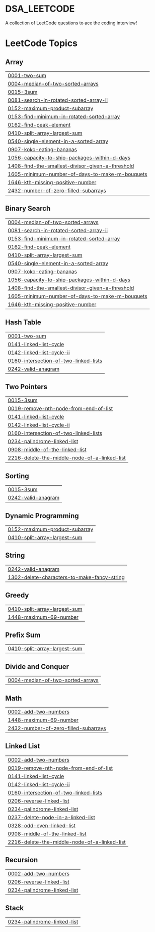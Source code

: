 # DSA_LEETCODE
A collection of LeetCode questions to ace the coding interview! 

<!---LeetCode Topics Start-->
# LeetCode Topics
## Array
|  |
| ------- |
| [0001-two-sum](https://github.com/gauthamseshapalli/DSA_LEETCODE/tree/master/0001-two-sum) |
| [0004-median-of-two-sorted-arrays](https://github.com/gauthamseshapalli/DSA_LEETCODE/tree/master/0004-median-of-two-sorted-arrays) |
| [0015-3sum](https://github.com/gauthamseshapalli/DSA_LEETCODE/tree/master/0015-3sum) |
| [0081-search-in-rotated-sorted-array-ii](https://github.com/gauthamseshapalli/DSA_LEETCODE/tree/master/0081-search-in-rotated-sorted-array-ii) |
| [0152-maximum-product-subarray](https://github.com/gauthamseshapalli/DSA_LEETCODE/tree/master/0152-maximum-product-subarray) |
| [0153-find-minimum-in-rotated-sorted-array](https://github.com/gauthamseshapalli/DSA_LEETCODE/tree/master/0153-find-minimum-in-rotated-sorted-array) |
| [0162-find-peak-element](https://github.com/gauthamseshapalli/DSA_LEETCODE/tree/master/0162-find-peak-element) |
| [0410-split-array-largest-sum](https://github.com/gauthamseshapalli/DSA_LEETCODE/tree/master/0410-split-array-largest-sum) |
| [0540-single-element-in-a-sorted-array](https://github.com/gauthamseshapalli/DSA_LEETCODE/tree/master/0540-single-element-in-a-sorted-array) |
| [0907-koko-eating-bananas](https://github.com/gauthamseshapalli/DSA_LEETCODE/tree/master/0907-koko-eating-bananas) |
| [1056-capacity-to-ship-packages-within-d-days](https://github.com/gauthamseshapalli/DSA_LEETCODE/tree/master/1056-capacity-to-ship-packages-within-d-days) |
| [1408-find-the-smallest-divisor-given-a-threshold](https://github.com/gauthamseshapalli/DSA_LEETCODE/tree/master/1408-find-the-smallest-divisor-given-a-threshold) |
| [1605-minimum-number-of-days-to-make-m-bouquets](https://github.com/gauthamseshapalli/DSA_LEETCODE/tree/master/1605-minimum-number-of-days-to-make-m-bouquets) |
| [1646-kth-missing-positive-number](https://github.com/gauthamseshapalli/DSA_LEETCODE/tree/master/1646-kth-missing-positive-number) |
| [2432-number-of-zero-filled-subarrays](https://github.com/gauthamseshapalli/DSA_LEETCODE/tree/master/2432-number-of-zero-filled-subarrays) |
## Binary Search
|  |
| ------- |
| [0004-median-of-two-sorted-arrays](https://github.com/gauthamseshapalli/DSA_LEETCODE/tree/master/0004-median-of-two-sorted-arrays) |
| [0081-search-in-rotated-sorted-array-ii](https://github.com/gauthamseshapalli/DSA_LEETCODE/tree/master/0081-search-in-rotated-sorted-array-ii) |
| [0153-find-minimum-in-rotated-sorted-array](https://github.com/gauthamseshapalli/DSA_LEETCODE/tree/master/0153-find-minimum-in-rotated-sorted-array) |
| [0162-find-peak-element](https://github.com/gauthamseshapalli/DSA_LEETCODE/tree/master/0162-find-peak-element) |
| [0410-split-array-largest-sum](https://github.com/gauthamseshapalli/DSA_LEETCODE/tree/master/0410-split-array-largest-sum) |
| [0540-single-element-in-a-sorted-array](https://github.com/gauthamseshapalli/DSA_LEETCODE/tree/master/0540-single-element-in-a-sorted-array) |
| [0907-koko-eating-bananas](https://github.com/gauthamseshapalli/DSA_LEETCODE/tree/master/0907-koko-eating-bananas) |
| [1056-capacity-to-ship-packages-within-d-days](https://github.com/gauthamseshapalli/DSA_LEETCODE/tree/master/1056-capacity-to-ship-packages-within-d-days) |
| [1408-find-the-smallest-divisor-given-a-threshold](https://github.com/gauthamseshapalli/DSA_LEETCODE/tree/master/1408-find-the-smallest-divisor-given-a-threshold) |
| [1605-minimum-number-of-days-to-make-m-bouquets](https://github.com/gauthamseshapalli/DSA_LEETCODE/tree/master/1605-minimum-number-of-days-to-make-m-bouquets) |
| [1646-kth-missing-positive-number](https://github.com/gauthamseshapalli/DSA_LEETCODE/tree/master/1646-kth-missing-positive-number) |
## Hash Table
|  |
| ------- |
| [0001-two-sum](https://github.com/gauthamseshapalli/DSA_LEETCODE/tree/master/0001-two-sum) |
| [0141-linked-list-cycle](https://github.com/gauthamseshapalli/DSA_LEETCODE/tree/master/0141-linked-list-cycle) |
| [0142-linked-list-cycle-ii](https://github.com/gauthamseshapalli/DSA_LEETCODE/tree/master/0142-linked-list-cycle-ii) |
| [0160-intersection-of-two-linked-lists](https://github.com/gauthamseshapalli/DSA_LEETCODE/tree/master/0160-intersection-of-two-linked-lists) |
| [0242-valid-anagram](https://github.com/gauthamseshapalli/DSA_LEETCODE/tree/master/0242-valid-anagram) |
## Two Pointers
|  |
| ------- |
| [0015-3sum](https://github.com/gauthamseshapalli/DSA_LEETCODE/tree/master/0015-3sum) |
| [0019-remove-nth-node-from-end-of-list](https://github.com/gauthamseshapalli/DSA_LEETCODE/tree/master/0019-remove-nth-node-from-end-of-list) |
| [0141-linked-list-cycle](https://github.com/gauthamseshapalli/DSA_LEETCODE/tree/master/0141-linked-list-cycle) |
| [0142-linked-list-cycle-ii](https://github.com/gauthamseshapalli/DSA_LEETCODE/tree/master/0142-linked-list-cycle-ii) |
| [0160-intersection-of-two-linked-lists](https://github.com/gauthamseshapalli/DSA_LEETCODE/tree/master/0160-intersection-of-two-linked-lists) |
| [0234-palindrome-linked-list](https://github.com/gauthamseshapalli/DSA_LEETCODE/tree/master/0234-palindrome-linked-list) |
| [0908-middle-of-the-linked-list](https://github.com/gauthamseshapalli/DSA_LEETCODE/tree/master/0908-middle-of-the-linked-list) |
| [2216-delete-the-middle-node-of-a-linked-list](https://github.com/gauthamseshapalli/DSA_LEETCODE/tree/master/2216-delete-the-middle-node-of-a-linked-list) |
## Sorting
|  |
| ------- |
| [0015-3sum](https://github.com/gauthamseshapalli/DSA_LEETCODE/tree/master/0015-3sum) |
| [0242-valid-anagram](https://github.com/gauthamseshapalli/DSA_LEETCODE/tree/master/0242-valid-anagram) |
## Dynamic Programming
|  |
| ------- |
| [0152-maximum-product-subarray](https://github.com/gauthamseshapalli/DSA_LEETCODE/tree/master/0152-maximum-product-subarray) |
| [0410-split-array-largest-sum](https://github.com/gauthamseshapalli/DSA_LEETCODE/tree/master/0410-split-array-largest-sum) |
## String
|  |
| ------- |
| [0242-valid-anagram](https://github.com/gauthamseshapalli/DSA_LEETCODE/tree/master/0242-valid-anagram) |
| [1302-delete-characters-to-make-fancy-string](https://github.com/gauthamseshapalli/DSA_LEETCODE/tree/master/1302-delete-characters-to-make-fancy-string) |
## Greedy
|  |
| ------- |
| [0410-split-array-largest-sum](https://github.com/gauthamseshapalli/DSA_LEETCODE/tree/master/0410-split-array-largest-sum) |
| [1448-maximum-69-number](https://github.com/gauthamseshapalli/DSA_LEETCODE/tree/master/1448-maximum-69-number) |
## Prefix Sum
|  |
| ------- |
| [0410-split-array-largest-sum](https://github.com/gauthamseshapalli/DSA_LEETCODE/tree/master/0410-split-array-largest-sum) |
## Divide and Conquer
|  |
| ------- |
| [0004-median-of-two-sorted-arrays](https://github.com/gauthamseshapalli/DSA_LEETCODE/tree/master/0004-median-of-two-sorted-arrays) |
## Math
|  |
| ------- |
| [0002-add-two-numbers](https://github.com/gauthamseshapalli/DSA_LEETCODE/tree/master/0002-add-two-numbers) |
| [1448-maximum-69-number](https://github.com/gauthamseshapalli/DSA_LEETCODE/tree/master/1448-maximum-69-number) |
| [2432-number-of-zero-filled-subarrays](https://github.com/gauthamseshapalli/DSA_LEETCODE/tree/master/2432-number-of-zero-filled-subarrays) |
## Linked List
|  |
| ------- |
| [0002-add-two-numbers](https://github.com/gauthamseshapalli/DSA_LEETCODE/tree/master/0002-add-two-numbers) |
| [0019-remove-nth-node-from-end-of-list](https://github.com/gauthamseshapalli/DSA_LEETCODE/tree/master/0019-remove-nth-node-from-end-of-list) |
| [0141-linked-list-cycle](https://github.com/gauthamseshapalli/DSA_LEETCODE/tree/master/0141-linked-list-cycle) |
| [0142-linked-list-cycle-ii](https://github.com/gauthamseshapalli/DSA_LEETCODE/tree/master/0142-linked-list-cycle-ii) |
| [0160-intersection-of-two-linked-lists](https://github.com/gauthamseshapalli/DSA_LEETCODE/tree/master/0160-intersection-of-two-linked-lists) |
| [0206-reverse-linked-list](https://github.com/gauthamseshapalli/DSA_LEETCODE/tree/master/0206-reverse-linked-list) |
| [0234-palindrome-linked-list](https://github.com/gauthamseshapalli/DSA_LEETCODE/tree/master/0234-palindrome-linked-list) |
| [0237-delete-node-in-a-linked-list](https://github.com/gauthamseshapalli/DSA_LEETCODE/tree/master/0237-delete-node-in-a-linked-list) |
| [0328-odd-even-linked-list](https://github.com/gauthamseshapalli/DSA_LEETCODE/tree/master/0328-odd-even-linked-list) |
| [0908-middle-of-the-linked-list](https://github.com/gauthamseshapalli/DSA_LEETCODE/tree/master/0908-middle-of-the-linked-list) |
| [2216-delete-the-middle-node-of-a-linked-list](https://github.com/gauthamseshapalli/DSA_LEETCODE/tree/master/2216-delete-the-middle-node-of-a-linked-list) |
## Recursion
|  |
| ------- |
| [0002-add-two-numbers](https://github.com/gauthamseshapalli/DSA_LEETCODE/tree/master/0002-add-two-numbers) |
| [0206-reverse-linked-list](https://github.com/gauthamseshapalli/DSA_LEETCODE/tree/master/0206-reverse-linked-list) |
| [0234-palindrome-linked-list](https://github.com/gauthamseshapalli/DSA_LEETCODE/tree/master/0234-palindrome-linked-list) |
## Stack
|  |
| ------- |
| [0234-palindrome-linked-list](https://github.com/gauthamseshapalli/DSA_LEETCODE/tree/master/0234-palindrome-linked-list) |
<!---LeetCode Topics End-->
